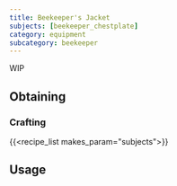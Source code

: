 ```yaml
---
title: Beekeeper's Jacket
subjects: [beekeeper_chestplate]
category: equipment
subcategory: beekeeper
---
```


WIP

Obtaining
---------

### Crafting
{{<recipe_list makes_param="subjects">}}

Usage
-----
